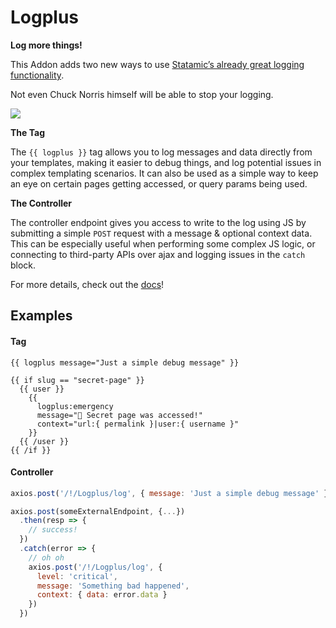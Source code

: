 # Logplus

**Log more things!**

This Addon adds two new ways to use [Statamic’s already great logging functionality](https://docs.statamic.com/debugging#logging).

Not even Chuck Norris himself will be able to stop your logging.

<img src="https://media.giphy.com/media/49HINwAf1JOuI/giphy.gif">

**The Tag **

The `{{ logplus }}` tag allows you to log messages and data directly from your templates, making it easier to debug things, and log potential issues in complex templating scenarios. It can also be used as a simple way to keep an eye on certain pages getting accessed, or query params being used.

**The Controller**

The controller endpoint gives you access to write to the log using JS by submitting a simple `POST` request with a message & optional context data. This can be especially useful when performing some complex JS logic, or connecting to third-party APIs over ajax and logging issues in the `catch` block.

For more details, check out the [docs](https://statamic.com/marketplace/addons/logplus/docs)!

## Examples

#### Tag

```blade
{{ logplus message="Just a simple debug message" }}
```

```blade
{{ if slug == "secret-page" }}
  {{ user }}
    {{
      logplus:emergency
      message="🚨 Secret page was accessed!"
      context="url:{ permalink }|user:{ username }"
    }}
  {{ /user }}
{{ /if }}
```

#### Controller

```js
axios.post('/!/Logplus/log', { message: 'Just a simple debug message' })
```

```js
axios.post(someExternalEndpoint, {...})
  .then(resp => {
    // success!
  })
  .catch(error => {
    // oh oh
    axios.post('/!/Logplus/log', {
      level: 'critical',
      message: 'Something bad happened',
      context: { data: error.data }
    })
  })
```
